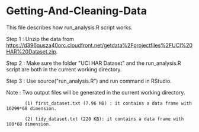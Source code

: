 Getting-And-Cleaning-Data
=========================

This file describes how run_analysis.R script works.

Step 1 : Unzip the data from https://d396qusza40orc.cloudfront.net/getdata%2Fprojectfiles%2FUCI%20HAR%20Dataset.zip.

Step 2 : Make sure the folder "UCI HAR Dataset" and the run_analysis.R script are both in the current working directory.

Step 3 : Use source("run_analysis.R") and run command in RStudio.

Note : Two output files will be generated in the current working directory.

           (1) first_dataset.txt (7.96 MB) : it contains a data frame with 10299*68 dimension.

           (2) tidy_dataset.txt (220 KB): it contains a data frame with 180*68 dimension.
   
